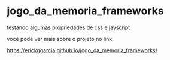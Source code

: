 # jogo_da_memoria_frameworks
testando algumas propriedades de css e javscript

você pode ver mais sobre o projeto no link:

https://erickggarcia.github.io/jogo_da_memoria_frameworks/
